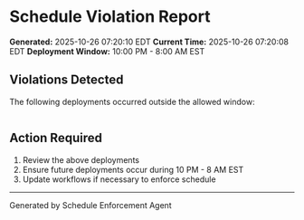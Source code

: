 # Schedule Violation Report

**Generated:** 2025-10-26 07:20:10 EDT
**Current Time:** 2025-10-26 07:20:08 EDT
**Deployment Window:** 10:00 PM - 8:00 AM EST

## Violations Detected

The following deployments occurred outside the allowed window:

```

```

## Action Required

1. Review the above deployments
2. Ensure future deployments occur during 10 PM - 8 AM EST
3. Update workflows if necessary to enforce schedule

---

Generated by Schedule Enforcement Agent
